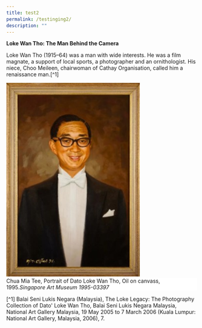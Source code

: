 ```yaml
---
title: test2
permalink: /testinging2/
description: ""
---
```

**Loke Wan Tho: The Man Behind the Camera**

Loke Wan Tho (1915–64) was a man with wide interests. He was a film magnate, a support of local sports, a photographer and an ornithologist. His niece, Choo Meileen, chairwoman of Cathay Organisation, called him a renaissance man.[^1] 

<img src="images/Vol%2018%20Issue%203/Loke%20Wan%20Tho%20More%20Resources/Chua%20Mia%20Tee,%20Portrait%20of%20Dato%20Loke%20Wan%20Tho%20.jpg" style="width:70%">
<div style="background-color: white;"> Chua Mia Tee, Portrait of Dato Loke Wan Tho, Oil on canvass, 1995.<i>Singapore Art Museum 1995-03397</i></div>




[^1] Balai Seni Lukis Negara (Malaysia), The Loke Legacy: The Photography Collection of Dato' Loke Wan Tho, Balai Seni Lukis Negara Malaysia, National Art Gallery Malaysia, 19 May 2005 to 7 March 2006 (Kuala Lumpur: National Art Gallery, Malaysia, 2006), 7.